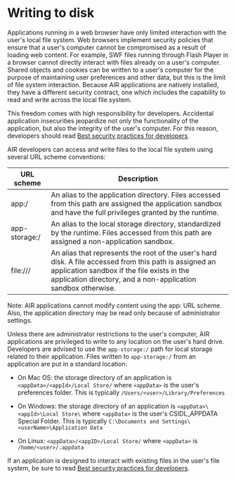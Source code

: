 # Writing to disk

Applications running in a web browser have only limited interaction with the
user's local file system. Web browsers implement security policies that ensure
that a user's computer cannot be compromised as a result of loading web content.
For example, SWF files running through Flash Player in a browser cannot directly
interact with files already on a user's computer. Shared objects and cookies can
be written to a user's computer for the purpose of maintaining user preferences
and other data, but this is the limit of file system interaction. Because AIR
applications are natively installed, they have a different security contract,
one which includes the capability to read and write across the local file
system.

This freedom comes with high responsibility for developers. Accidental
application insecurities jeopardize not only the functionality of the
application, but also the integrity of the user's computer. For this reason,
developers should read
[Best security practices for developers](./best-security-practices-for-developers.md).

AIR developers can access and write files to the local file system using several
URL scheme conventions:

| URL scheme    | Description                                                                                                                                                                                                            |
| ------------- | ---------------------------------------------------------------------------------------------------------------------------------------------------------------------------------------------------------------------- |
| app:/         | An alias to the application directory. Files accessed from this path are assigned the application sandbox and have the full privileges granted by the runtime.                                                         |
| app-storage:/ | An alias to the local storage directory, standardized by the runtime. Files accessed from this path are assigned a non-application sandbox.                                                                            |
| file:///      | An alias that represents the root of the user's hard disk. A file accessed from this path is assigned an application sandbox if the file exists in the application directory, and a non-application sandbox otherwise. |

Note: AIR applications cannot modify content using the app: URL scheme. Also,
the application directory may be read only because of administrator settings.

Unless there are administrator restrictions to the user's computer, AIR
applications are privileged to write to any location on the user's hard drive.
Developers are advised to use the `app-storage:/` path for local storage related
to their application. Files written to `app-storage:/` from an application are
put in a standard location:

- On Mac OS: the storage directory of an application is
  `<appData>/<appId>/Local Store/` where `<appData>` is the user's preferences
  folder. This is typically `/Users/<user>/Library/Preferences`

- On Windows: the storage directory of an application is
  `<appData>\<appId>\Local Store\` where `<appData>` is the user's CSIDL_APPDATA
  Special Folder. This is typically
  `C:\Documents and Settings\<userName>\Application Data`

- On Linux: `<appData>/<appID>/Local Store/` where `<appData>` is
  `/home/<user>/.appdata`

If an application is designed to interact with existing files in the user's file
system, be sure to read
[Best security practices for developers](./best-security-practices-for-developers.md).
